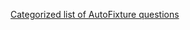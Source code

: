 [Categorized list of AutoFixture questions](http://nikosbaxevanis.com/blog/2013/06/09/categorized-list-of-autofixture-questions/)
